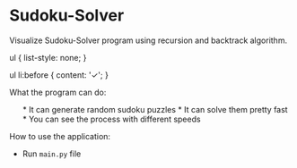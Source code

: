 # Sudoku-Solver
Visualize Sudoku-Solver program using recursion and backtrack algorithm.

ul {
  list-style: none;
}

ul li:before {
  content: '✓';
}

What the program can do:
<ul>
* It can generate random sudoku puzzles
* It can solve them pretty fast
* You can see the process with different speeds
</ul>

How to use the application:
* Run `main.py` file
